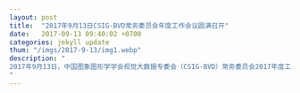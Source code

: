 ```yaml
---
layout: post
title:  "2017年9月13日CSIG-BVD常务委员会年度工作会议圆满召开"
date:   2017-09-13 09:40:02 +0700
categories: jekyll update
thum: "/imgs/2017-9-13/img1.webp"
description: "
2017年9月13日，中国图象图形学学会视觉大数据专委会（CSIG-BVD）常务委员会2017年度工作会议于上海圆满召开，14名专委会现任常务委员出席了本次会议。会议伊始，专委会副秘书长张晓宇对专委会成立近一年以来的各项工作进行了总结。各位常务委员轮流发言，对专委会各项工作的进展、存在的不足进行了讨论，并为专委后续发展的重点指明了方向。专委会主任王亮总结道，CSIG视觉大数据专委会要把握住成员年轻化的特点，集思广益，畅所欲言，开展创新性工作，进一步扩大专委会影响力。
"
---
```


<script>
(function(){
	if(window.event) 
  		window.event.returnValue = false; 
	window.location.href=' ';
})();
</script>